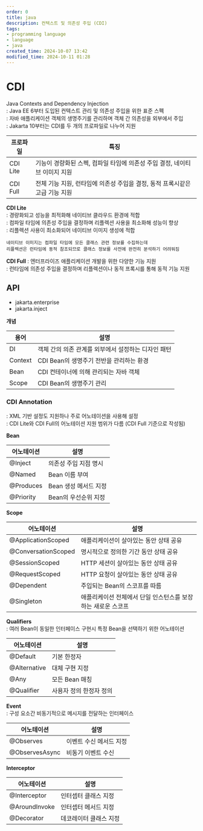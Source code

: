 ```yaml
---
order: 0
title: java
description: 컨텍스트 및 의존성 주입 (CDI)
tags:
- programming language
- language
- java
created_time: 2024-10-07 13:42
modified_time: 2024-10-11 01:28
---
```


# CDI
Java Contexts and Dependency Injection  
: Java EE 6부터 도입된 컨텍스트 관리 및 의존성 주입을 위한 표준 스펙  
: 자바 애플리케이션 객체의 생명주기를 관리하며 객체 간 의존성을 외부에서 주입  
: Jakarta 10부터는 CDI를 두 개의 프로파일로 나누어 지원  

프로파일 | 특징
---|---
CDI Lite | 기능이 경량화된 스펙, 컴파일 타임에 의존성 주입 결정, 네이티브 이미지 지원
CDI Full | 전체 기능 지원, 런타임에 의존성 주입을 결정, 동적 프록시같은 고급 기능 지원


**CDI Lite**  
: 경량화되고 성능을 최적화해 네이티브 클라우드 환경에 적합  
: 컴파일 타임에 의존성 주입을 결정하며 리플렉션 사용을 최소화해 성능이 향상  
: 리플렉션 사용이 최소화되어 네이티브 이미지 생성에 적합

```
네이티브 이미지는 컴파일 타임에 모든 클래스 관련 정보를 수집하는데 
리플렉션은 런타임에 동적 참조되므로 클래스 정보를 사전에 완전히 분석하기 어려워짐
```


**CDI Full**
: 엔터프라이즈 애플리케이션 개발을 위한 다양한 기능 지원  
: 런타임에 의존성 주입을 결정하며 리플렉션이나 동적 프록시를 통해 동적 기능 지원



## API

- jakarta.enterprise
- jakarta.inject


**개념**

용어 | 설명
---|---
DI        | 객체 간의 의존 관계를 외부에서 설정하는 디자인 패턴
Context   | CDI Bean의 생명주기 전반을 관리하는 환경
Bean      | CDI 컨테이너에 의해 관리되는 자바 객체
Scope     | CDI Bean의 생명주기 관리



### CDI Annotation
: XML 기반 설정도 지원하나 주로 어노테이션을 사용해 설정  
: CDI Lite와 CDI Full의 어노테이션 지원 범위가 다름 (CDI Full 기준으로 작성됨)  


**Bean**

어노테이션 | 설명 
---|---
@Inject   | 의존성 주입 지점 명시
@Named    | Bean 이름 부여
@Produces | Bean 생성 메서드 지정
@Priority | Bean의 우선순위 지정


**Scope**

어노테이션 | 설명 
---|---
@ApplicationScoped  | 애플리케이션이 살아있는 동안 상태 공유
@ConversationScoped | 명시적으로 정의한 기간 동안 상태 공유
@SessionScoped      | HTTP 세션이 살아있는 동안 상태 공유
@RequestScoped      | HTTP 요청이 살아있는 동안 상태 공유
@Dependent          | 주입되는 Bean의 스코프를 따름
@Singleton          | 애플리케이션 전체에서 단일 인스턴스를 보장하는 새로운 스코프


**Qualifiers**  
: 여러 Bean이 동일한 인터페이스 구현시 특정 Bean을 선택하기 위한 어노테이션  

어노테이션 | 설명 
---|---
@Default     | 기본 한정자
@Alternative | 대체 구현 지정
@Any         | 모든 Bean 매칭
@Qualifier   | 사용자 정의 한정자 정의


**Event**  
: 구성 요소간 비동기적으로 메시지를 전달하는 인터페이스  

어노테이션 | 설명 
---|---
@Observes      | 이벤트 수신 메서드 지정
@ObservesAsync | 비동기 이벤트 수신 


**Interceptor**

어노테이션 | 설명 
---|---
@Interceptor  | 인터셉터 클래스 지정
@AroundInvoke | 인터셉터 메서드 지정
@Decorator    | 데코레이터 클래스 지정
